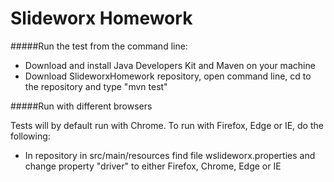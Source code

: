 Slideworx Homework
=============
#####Run the test from the command line:

* Download and install Java Developers Kit and Maven on your machine
* Download SlideworxHomework repository, open command line, cd to the repository and type "mvn test"

#####Run with different browsers

Tests will by default run with Chrome. To run with Firefox, Edge or IE, do the following:
* In repository in src/main/resources find file wslideworx.properties and change property "driver" to either Firefox, Chrome, Edge or IE
